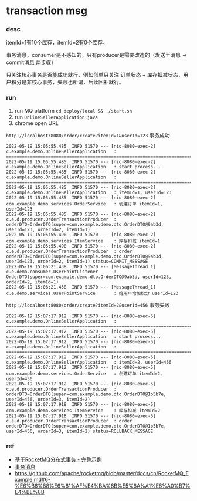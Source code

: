 # transaction msg

### desc

itemId=1有10个库存，itemId=2有0个库存。

事务消息，consumer是不感知的，只有producer是需要改造的（发送半消息 -> commit消息 两步骤）

只关注核心事务是否能成功就行，例如创单只关注 订单状态 + 库存扣减状态，用户积分是非核心事务，失败也所谓，后续回补就行。

### run

1. run MQ platform `cd deploy/local && ./start.sh`
2. run `OnlineSellerApplication.java`
3. chrome open URL

`http://localhost:8080/order/create?itemId=1&userId=123` 事务成功
```shell
2022-05-19 15:05:55.485  INFO 51570 --- [nio-8080-exec-2] c.example.demo.OnlineSellerApplication   : ================================================================================
2022-05-19 15:05:55.485  INFO 51570 --- [nio-8080-exec-2] c.example.demo.OnlineSellerApplication   : start process...
2022-05-19 15:05:55.485  INFO 51570 --- [nio-8080-exec-2] c.example.demo.OnlineSellerApplication   : ================================================================================
2022-05-19 15:05:55.485  INFO 51570 --- [nio-8080-exec-2] c.example.demo.OnlineSellerApplication   : itemId=1, userId=123
2022-05-19 15:05:55.485  INFO 51570 --- [nio-8080-exec-2] com.example.demo.services.OrderService   : 创建订单 itemId=1, userId=123
2022-05-19 15:05:55.485  INFO 51570 --- [nio-8080-exec-2] c.e.d.producer.OrderTransactionProducer  : orderDTO=OrderDTO(super=com.example.demo.dto.OrderDTO@9ab3d, userId=123, orderId=2, itemId=1)
2022-05-19 15:05:55.490  INFO 51570 --- [nio-8080-exec-2] com.example.demo.services.ItemService    : 库存扣减 itemId=1
2022-05-19 15:05:55.490  INFO 51570 --- [nio-8080-exec-2] c.e.d.producer.OrderTransactionProducer  : order orderDTO=OrderDTO(super=com.example.demo.dto.OrderDTO@9ab3d, userId=123, orderId=2, itemId=1) status=COMMIT_MESSAGE
2022-05-19 15:06:21.438  INFO 51570 --- [MessageThread_1] c.e.demo.consumer.UserPointListener      : OrderDTO(super=com.example.demo.dto.OrderDTO@9ab3d, userId=123, orderId=2, itemId=1)
2022-05-19 15:06:21.438  INFO 51570 --- [MessageThread_1] c.e.demo.services.UserPointService       : 给用户增加积分 userId=123
```

`http://localhost:8080/order/create?itemId=2&userId=456` 事务失败

```shell
2022-05-19 15:07:17.912  INFO 51570 --- [nio-8080-exec-5] c.example.demo.OnlineSellerApplication   : ================================================================================
2022-05-19 15:07:17.912  INFO 51570 --- [nio-8080-exec-5] c.example.demo.OnlineSellerApplication   : start process...
2022-05-19 15:07:17.912  INFO 51570 --- [nio-8080-exec-5] c.example.demo.OnlineSellerApplication   : ================================================================================
2022-05-19 15:07:17.912  INFO 51570 --- [nio-8080-exec-5] c.example.demo.OnlineSellerApplication   : itemId=2, userId=456
2022-05-19 15:07:17.912  INFO 51570 --- [nio-8080-exec-5] com.example.demo.services.OrderService   : 创建订单 itemId=2, userId=456
2022-05-19 15:07:17.912  INFO 51570 --- [nio-8080-exec-5] c.e.d.producer.OrderTransactionProducer  : orderDTO=OrderDTO(super=com.example.demo.dto.OrderDTO@1b5b7e, userId=456, orderId=3, itemId=2)
2022-05-19 15:07:17.918  INFO 51570 --- [nio-8080-exec-5] com.example.demo.services.ItemService    : 库存扣减 itemId=2
2022-05-19 15:07:17.918  INFO 51570 --- [nio-8080-exec-5] c.e.d.producer.OrderTransactionProducer  : order orderDTO=OrderDTO(super=com.example.demo.dto.OrderDTO@1b5b7e, userId=456, orderId=3, itemId=2) status=ROLLBACK_MESSAGE
```

### ref

* [基于RocketMQ分布式事务 - 完整示例](https://zhuanlan.zhihu.com/p/115553176)
* [事务消息](https://help.aliyun.com/document_detail/43348.html)
* https://github.com/apache/rocketmq/blob/master/docs/cn/RocketMQ_Example.md#6-%E6%B6%88%E6%81%AF%E4%BA%8B%E5%8A%A1%E6%A0%B7%E4%BE%8B
